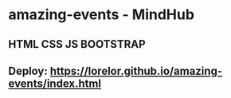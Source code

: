 # amazing-events - MindHub
## HTML CSS JS BOOTSTRAP
## Deploy: https://lorelor.github.io/amazing-events/index.html
